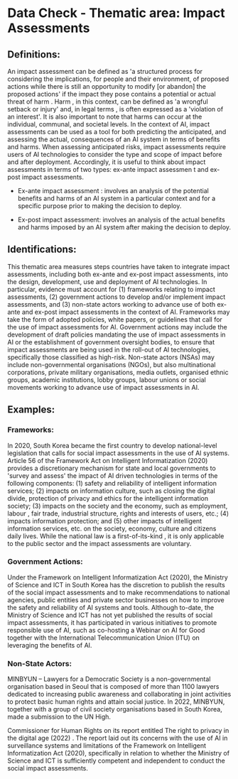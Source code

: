 # Data Check - Thematic area: Impact Assessments

## Definitions:

An impact assessment can be defined as 'a structured process for considering the implications, for people and their environment, of proposed actions while there is still an opportunity to modify [or abandon] the proposed actions' if the impact they pose contains a potential or actual threat of harm . Harm , in this context, can be defined as 'a wrongful setback or injury' and, in legal terms , is often expressed as a 'violation of an interest'. It is also important to note that harms can occur at the individual, communal, and societal levels. In the context of AI, impact assessments can be used as a tool for both predicting the anticipated, and assessing the actual, consequences of an AI system in terms of benefits and harms. When assessing anticipated risks, impact assessments require users of AI technologies to consider the type and scope of impact before and after deployment. Accordingly, it is useful to think about impact assessments in terms of two types: ex-ante impact assessmen t and ex-post impact assessments.

- Ex-ante impact assessment : involves an analysis of the potential benefits and harms of an AI system in a particular context and for a specific purpose prior to making the decision to deploy.

- Ex-post impact assessment: involves an analysis of the actual benefits and harms imposed by an AI system after making the decision to deploy.

## Identifications:

This thematic area measures steps countries have taken to integrate impact assessments, including both ex-ante and ex-post impact assessments, into the design, development, use and deployment of AI technologies. In particular, evidence must account for (1) frameworks relating to impact assessments, (2) government actions to develop and/or implement impact assessments, and (3) non-state actors working to advance use of both ex-ante and ex-post impact assessments in the context of AI. Frameworks may take the form of adopted policies, white papers, or guidelines that call for the use of impact assessments for AI. Government actions may include the development of draft policies mandating the use of impact assessments in AI or the establishment of government oversight bodies, to ensure that impact assessments are being used in the roll-out of AI technologies, specifically those classified as high-risk. Non-state actors (NSAs) may include non-governmental organisations (NGOs), but also multinational corporations, private military organisations, media outlets, organised ethnic groups, academic institutions, lobby groups, labour unions or social movements working to advance use of impact assessments in AI.

## Examples:

### Frameworks:

In 2020, South Korea became the first country to develop national-level legislation that calls for social impact assessments in the use of AI systems. Article 56 of the Framework Act on Intelligent Informatization (2020) provides a discretionary mechanism for state and local governments to 'survey and assess' the impact of AI driven technologies in terms of the following components: (1) safety and reliability of intelligent information services; (2) impacts on information culture, such as closing the digital divide, protection of privacy and ethics for the intelligent information society; (3) impacts on the society and the economy, such as employment, labour , fair trade, industrial structure, rights and interests of users, etc.; (4) impacts information protection; and (5) other impacts of intelligent information services, etc. on the society, economy, culture and citizens daily lives. While the national law is a first-of-its-kind , it is only applicable to the public sector and the impact assessments are voluntary.

### Government Actions:

Under the Framework on Intelligent Informatization Act (2020), the Ministry of Science and ICT in South Korea has the discretion to publish the results of the social impact assessments and to make recommendations to national agencies, public entities and private sector businesses on how to improve the safety and reliability of AI systems and tools. Although to-date, the Ministry of Science and ICT has not yet published the results of social impact assessments, it has participated in various initiatives to promote responsible use of AI, such as co-hosting a Webinar on AI for Good together with the International Telecommunication Union (ITU) on leveraging the benefits of AI.

### Non-State Actors:

MINBYUN – Lawyers for a Democratic Society is a non-governmental organisation based in Seoul that is composed of more than 1100 lawyers dedicated to increasing public awareness and collaborating in joint activities to protect basic human rights and attain social justice. In 2022, MINBYUN, together with a group of civil society organisations based in South Korea, made a submission to the UN High.

Commissioner for Human Rights on its report entitled The right to privacy in the digital age (2022) . The report laid out its concerns with the use of AI in surveillance systems and limitations of the Framework on Intelligent Informatization Act (2020), specifically in relation to whether the Ministry of Science and ICT is sufficiently competent and independent to conduct the social impact assessments.
